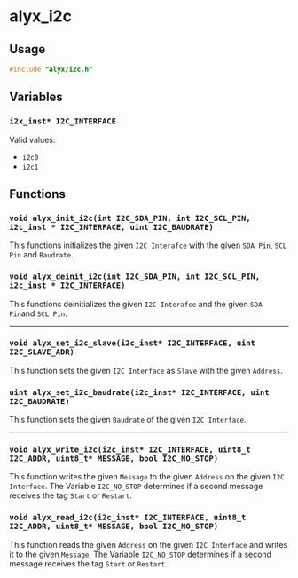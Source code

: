 # alyx_i2c

## Usage
```c
#include "alyx/i2c.h"
```

## Variables

### `i2x_inst* I2C_INTERFACE`
Valid values:
* `i2c0`
* `i2c1`


## Functions

### `void alyx_init_i2c(int I2C_SDA_PIN, int I2C_SCL_PIN, i2c_inst * I2C_INTERFACE, uint I2C_BAUDRATE)`
This functions initializes the given `I2C Interafce` with the given `SDA Pin`, `SCL Pin` and `Baudrate`.

### `void alyx_deinit_i2c(int I2C_SDA_PIN, int I2C_SCL_PIN, i2c_inst * I2C_INTERFACE)`
This functions deinitializes the given `I2C Interafce` and the given `SDA Pin`and `SCL Pin`.

***

### `void alyx_set_i2c_slave(i2c_inst* I2C_INTERFACE, uint I2C_SLAVE_ADR)`
This function sets the given `I2C Interface` as `Slave` with the given `Address`.

### `uint alyx_set_i2c_baudrate(i2c_inst* I2C_INTERFACE, uint I2C_BAUDRATE)`
This function sets the given `Baudrate` of the given `I2C Interface`.

***

### `void alyx_write_i2c(i2c_inst* I2C_INTERFACE, uint8_t I2C_ADDR, uint8_t* MESSAGE, bool I2C_NO_STOP)`
This function writes the given `Message` to the given `Address` on the given `I2C Interface`. The Variable `I2C_NO_STOP` determines if a second message receives the tag `Start` or `Restart`.

### `void alyx_read_i2c(i2c_inst* I2C_INTERFACE, uint8_t I2C_ADDR, uint8_t* MESSAGE, bool I2C_NO_STOP)`
This function reads the given `Address` on the given `I2C Interface` and writes it to the given `Message`. The Variable `I2C_NO_STOP` determines if a second message receives the tag `Start` or `Restart`.

